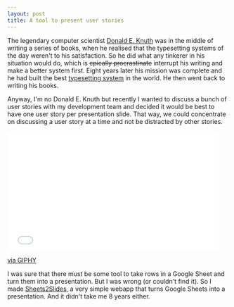 ```yaml
---
layout: post
title: A tool to present user stories
---
```


The legendary computer scientist [Donald E. Knuth](https://en.wikipedia.org/wiki/Donald_Knuth) was in the middle of writing a series of books, when he realised that the typesetting systems of the day weren't to his satisfaction. So he did what any tinkerer in his situation would do, which is <del>epically procrastinate</del> interrupt his writing and make a better system first. Eight years later his mission was complete and he had built the best [typesetting system](https://en.wikipedia.org/wiki/TeX) in the world. He then went back to writing his books.

Anyway, I'm no Donald E. Knuth but recently I wanted to discuss a bunch of user stories with my development team and decided it would be best to have one user story per presentation slide. That way, we could concentrate on discussing a user story at a time and not be distracted by other stories.

<iframe src="//giphy.com/embed/94iS62lx8CRQA" width="480" height="270" frameBorder="0" class="giphy-embed" allowFullScreen></iframe><p><a href="http://giphy.com/gifs/office-gif-us-powerpoint-gifs-94iS62lx8CRQA">via GIPHY</a></p>


I was sure that there must be some tool to take rows in a Google Sheet and turn them into a presentation. But I was wrong (or couldn't find it). So I made [Sheets2Slides](https://trsc.github.io/sheets2slides/), a very simple webapp that turns Google Sheets into a presentation. And it didn't take me 8 years either.
